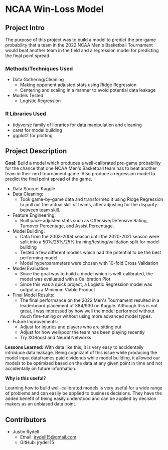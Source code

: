 # NCAA Win-Loss Model

## Project Intro

The purpose of this project was to build a model to predict the pre-game probability that a team in the 2022 NCAA Men's Basketball Tournament would beat another team in the field and a regression model for predicting the final point spread.

### Methods/Techniques Used

- Data Gathering/Cleaning
    - Making opponent adjusted stats using Ridge Regression
    - Centering and scaling in a manner to avoid potential data leakage
- Models Tested
    - Logistic Regression

### R Libraries Used

- tidyverse family of libraries for data manipulation and cleaning
- caret for model building
- ggplot2 for plotting

## Project Description

**Goal:** Build a model which produces a well-calibrated pre-game probability for the chance that one NCAA Men's Basketball team has to beat another team in their next tournament game. Also produce a regression model to predict the final point spread of the game.
- Data Source: Kaggle
- Data Cleaning:
    - Took game-by-game data and transformed it using Ridge Regression to pull out the actual skill of teams, after adjusting for the disparity between team skill.
- Feature Engineering:
    - Built pace-adjusted stats such as Offensive/Defensive Rating, Turnover Percentage, and Assist Percentage.
- Model Building:
    - Data from the 2003-2004 season until the 2020-2021 season were split into a 50%/25%/25% training/testing/validation split for model building
    - Tested a few different models which had the potential to be the best performing model
    - Model hyperparameters were chosen with 10-fold Cross Validation
- Model Evaluation:
    - Since the goal was to build a model which is well-calibrated, the model was evaluated with a Calibration Plot
    - Since this was a quick project, a Logistic Regression model was output as a Minimum Viable Product
- Final Model Results:
    - The final performance on the 2022 Men's Tournament resulted in a leaderboard placement of 384/930 on Kaggle. Although this is not great, I was impressed by how well the model performed without much fine-tuning or without using more advanced model types.
- Future Improvements:
    - Adjust for injuries and players who are sitting out
    - Adjust for how well/poor the team has been playing recently
    - Try XGBoost and Neural Networks

**Lessons Learned:** With data like this, it is very easy to accidentally introduce data leakage. Being cognizant of this issue while producing the model input dataframes paid dividends while model building, it allowed our models to be optimized based on the data at any given point in time and not accidentally on future information.

**Why is this useful?**

Learning how to build well-calibrated models is very useful for a wide range of problems and can easily be applied to business decisions. They have the added benefit of being easily understood and can be applied by decision makers as an unbiased data point.

## Contributors

- Justin Rydell
    - Email: jrydell15@gmail.com
    - GitHub: jrydell15


